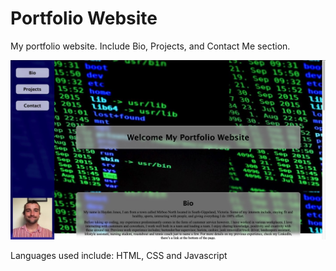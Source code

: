 # Portfolio Website
My portfolio website. Include Bio, Projects, and Contact Me section. 

<img src="./images/screenshot.jpeg">

Languages used include: HTML, CSS and Javascript